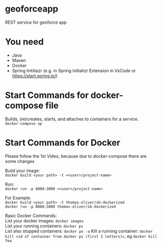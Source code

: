 # geoforceapp
REST service for geoforce app


# You need
- Java
- Maven
- Docker
- Spring Initiliazr (e.g. in Spring Initializr Extension in VsCode or https://start.spring.io/)

# Start Commands for docker-compose file
Builds, (re)creates, starts, and attaches to containers for a service.  
`docker-compose up`

# Start Commands for Docker
Please follow the 1st Video, because due to docker-compose there are some changes  

Build your image:  
`docker build <your path> -t <<user>/project-name>`  

Run:  
`docker run -p 8080:3000 <<user>/project-name>`  

For Example:  
`docker build <your path> -t thomas-oliver/sb-dockerized`  
`docker run -p 8080:3000 thomas-oliver/sb-dockerized`  

Basic Docker Commands:  
List your docker images: `docker images`  
List your running containers: `docker ps`  
List also stopped containers: `docker ps -a`
Kill a running container: `docker kill <id of container from docker ps (first 3 letters)>`, eg `docker kill fea`
